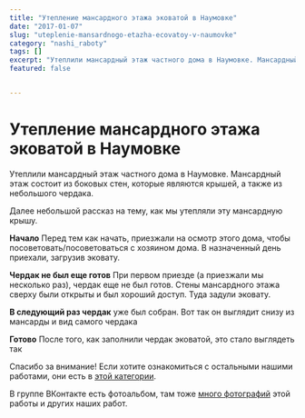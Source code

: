```yaml
---
title: "Утепление мансардного этажа эковатой в Наумовке"
date: "2017-01-07"
slug: "uteplenie-mansardnogo-etazha-ecovatoy-v-naumovke"
category: "nashi_raboty"
tags: []
excerpt: "Утеплили мансардный этаж частного дома в Наумовке. Мансардный этаж состоит из боковых стен, которые являются крышей, а также из небольшого чердака. Далее небольшой рассказ на тему, как мы утепляли эту..."
featured: false


---
```


# Утепление мансардного этажа эковатой в Наумовке

Утеплили мансардный этаж частного дома в Наумовке. Мансардный этаж состоит из боковых стен, которые являются крышей, а также из небольшого чердака.

Далее небольшой рассказ на тему, как мы утепляли эту мансардную крышу.

**Начало**
Перед тем как начать, приезжали на осмотр этого дома, чтобы посоветовать/посоветоваться с хозяином дома. В назначенный день приехали, загрузив эковату.

**Чердак не был еще готов**
При первом приезде (а приезжали мы несколько раз), чердак еще не был готов. Стены мансардного этажа сверху были открыты и был хороший доступ. Туда задули эковату.

**В следующий раз чердак** уже был собран. Вот так он выглядит снизу из мансарды и вид самого чердака

**Готово**
После того, как заполнили чердак эковатой, это стало выглядеть так

Спасибо за внимание! Если хотите ознакомиться с остальными нашими работами, они есть в [этой категории](http://ecovata-str.ru/cat/nashi_raboty/).

В группе ВКонтакте есть фотоальбом, там тоже [много фотографий](https://vk.com/album-74267890_240049534) этой работы и других наших работ.

